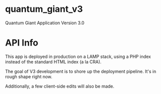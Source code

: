 # quantum_giant_v3
Quantum Giant Application Version 3.0

# API Info
This app is deployed in production on a LAMP stack, using a PHP index instead of the standard HTML index (a la CRA).

The goal of V3 development is to shore up the deployment pipeline. It's in rough shape right now.

Additionally, a few client-side edits will also be made. 
